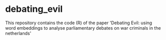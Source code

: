 # debating_evil
This repository contains the code (R) of the paper 'Debating Evil: using word embeddings to analyse parliamentary debates on war criminals in the netherlands'
